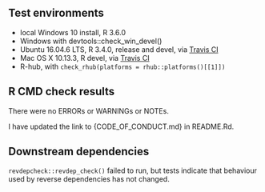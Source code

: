 ## Test environments
* local Windows 10 install, R 3.6.0
* Windows with devtools::check_win_devel()
* Ubuntu 16.04.6 LTS, R 3.4.0, release and devel, via [Travis CI](https://travis-ci.org/ms609/Ternary)
* Mac OS X 10.13.3, R devel, via [Travis CI](https://travis-ci.org/ms609/Ternary)
* R-hub, with `check_rhub(platforms = rhub::platforms()[[1]])`

## R CMD check results
There were no ERRORs or WARNINGs or NOTEs.

I have updated the link to {CODE_OF_CONDUCT.md} in README.Rd.

## Downstream dependencies

`revdepcheck::revdep_check()` failed to run, but tests indicate that 
behaviour used by reverse dependencies has not changed.
